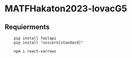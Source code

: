 # MATFHakaton2023-lovacG5

## Requierments
        pip install fastapi
        pip install "uvicorn[standard]"

        npm i react-xarrows
